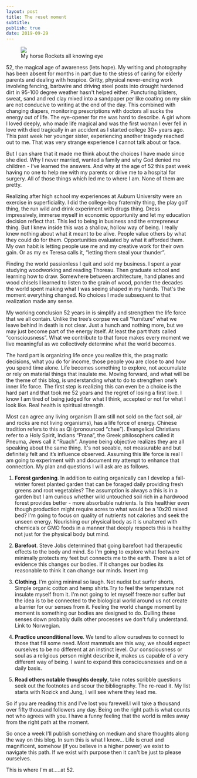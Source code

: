 ```yaml
---
layout: post
title: The reset moment
subtitle:
publish: true
date: 2019-09-29
---
```

<figure>
<img src="https://jonbcarroll.s3.us-east-2.amazonaws.com/20190929-horse.jpg">
<figcaption> My horse Rockets all knowing eye</figcaption>
</figure>
52, the magical age of awareness (lets hope).  
My writing and photography has been absent for months in part due to the stress of caring for elderly parents and dealing with hospice. Gritty, physical never-ending work involving fencing, barbwire and driving steel posts into drought hardened dirt in 95-100 degree weather hasn't helped either. 
Puncturing blisters, sweat, sand and red clay mixed into a sandpaper per like coating on my skin are not conducive to writing at the end of the day. 
This combined with changing diapers, monitoring prescriptions with doctors all sucks the energy out of life.
 The eye-opener for me was hard to describe.
A girl whom I loved deeply, who made life magical and was the first woman I ever fell in love with died tragically in an accident as I started college 30+ years ago. This past week her younger sister, experiencing another tragedy reached out to me. That was very strange experience I cannot talk about or face.

But I can share that it made me think about the choices I have made since she died. Why I never married, wanted a family and why God denied me children - I’ve learned the answers. And why at the age of 52 this past week having no one to help me with my parents or drive me to a hospital for surgery. All of those things which led me to where I am. None of them are pretty.

Realizing after high school my experiences at Auburn University were an exercise in superficiality. I did the college-boy fraternity thing, the play golf thing, the run wild and drink experiment with drugs thing. Dress impressively, immerse myself in economic opportunity and let my education decision reflect that. This led to being in business and the entrepreneur thing. But I knew inside this was a shallow, hollow way of being. I really knew nothing about what it meant to be alive.
People value others by what they could do for them. Opportunities evaluated by what it afforded them. My own habit is letting people use me and my creative work for their own gain. Or as my ex Teresa calls it, “letting them steal your thunder”.

Finding the world passionless I quit and sold my business. I spent a year studying woodworking and reading Thoreau. Then graduate school and learning how to draw. Somewhere between architecture, hand planes and wood chisels I learned to listen to the grain of wood, ponder the decades the world spent making what I was seeing shaped in my hands. That's the moment everything changed.
No choices I made subsequent to that realization made any sense.

My working conclusion 52 years in is simplify and strengthen the life force that we all contain. Unlike the tree’s corpse we call “furniture” what we leave behind in death is not clear. Just a hunch and nothing more, but we may just become part of the energy itself. At least the part thats called “consciousness”. What we contribute to that force makes every moment we live meaningful as we collectively determine what the world becomes. 

The hard part is organizing life once you realize this, the pragmatic decisions, what you do for income, those people you are close to and how you spend time alone. Life becomes something to explore, not accumulate or rely on material things that insulate me. 
Moving forward, and what will be the theme of this blog, is understanding what to do to strengthen one’s inner life force. The first step is realizing this can even be a choice is the hard part and that took me 52 years and the regret of losing a first love.
I know I am tired of being judged for what I think, accepted or not for what I look like. Real health is spiritual strength.

Most can agree any living organism (I am still not sold on the fact soil, air and rocks are not living organisms), has a life force of energy. Chinese tradition refers to this as Qi (pronounced “chee”). Evangelical Christians refer to a Holy Spirit, Indians “Prana”, the Greek philosophers called it Pneuma, Jews call it “Ruach”. 
Anyone being objective realizes they are all speaking about the same thing.
It's not seeable, not measurable and but definitely felt and it’s influence observed.
Assuming this life force is real I am going to experiment with and document my attempt  to enhance that connection. My plan and questions I will ask are as follows.

1. <strong>Forest gardening</strong>. In addition to eating organically can I develop a fall-winter forest planted garden that can be foraged daily providing fresh greens and root vegetables?  The assumption is always a this is in a garden but I am curious whether wild untouched soil rich in a hardwood forest provides better - more absorbable nutrients. Is this healthier even though production might require acres to what would be a 10x20 raised bed? I'm going to focus on quality of nutrients not calories and seek the unseen energy. Nourishing our physical body as it is unaltered with chemicals or GMO foods in a manner that deeply respects this is healthy not just for the physical body but mind.
2. <strong>Barefoot</strong>. Steve Jobs determined that going barefoot had therapeutic effects to the body and mind. So I’m going to explore what footware minimally protects my feet but connects me to the earth. There is a lot of evidence this changes our bodies. If it changes our bodies its reasonable to think it can change our minds. 
Insert img

   
3. <strong>Clothing</strong>. I'm going minimal so laugh. Not nudist but surfer shorts, Simple organic cotton and hemp shirts.Try to feel the temperature not insulate myself from it. I'm not going to let myself freeze nor suffer but the idea is to be connected to the biological world around us not create a barrier for our senses from it. Feeling the world change moment by moment is something our bodies are designed to do. Dulling these senses down probably dulls other processes we don't fully understand.
Link to Norwegian.
5. <strong>Practice unconditional love</strong>. We tend to allow ourselves to connect to those that fill some need. Most mammals are this way, we should expect ourselves to be no different at an instinct level. Our consciousness or soul as a religious person might describe it, makes us capable of a very different way of being. I want to expand this consciousnesses and on a daily basis. 

4. <strong>Read others notable thoughts deeply</strong>, take notes scribble questions seek out the footnotes and scour the bibliography. The re-read it. My list starts with Nozick and Jung, I will see where they lead me.

So if you are reading this and I’ve lost you farewell.I will take a thousand over fifty thousand followers any day. Being on the right path is what counts not who agrees with you. I have a funny feeling that the world is miles away from the right path at the moment. 

So once a week I'll publish something on medium and share thoughts along the way on this blog. 
In sum this is what I know...
Life is cruel and magnificent, somehow (if you believe in a higher power) we exist to navigate this path. If we exist with purpose then it can't be just to please ourselves. 
 
 This is where I'm at.....at 52.
